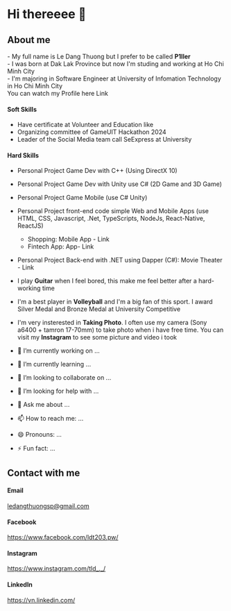 <p align="center">
  <h1>Hi thereeee 👋</h1>
</p>
<p>
<p align="left">
  <h2>About me</h2>
</p>
<a> - My full name is Le Dang Thuong but I prefer to be called <b>P1ller</b> </a>
</br>
<a> - I was born at Dak Lak Province but now I'm studing and working at Ho Chi Minh City </a>
</br>
<a> - I'm majoring in Software Engineer at University of Infomation Technology in Ho Chi Minh City</a>
</br>
<a> You can watch my Profile here</a>
<a>Link</a>

#### Soft Skills
- Have certificate at Volunteer and Education like
- Organizing committee of GameUIT Hackathon 2024
- Leader of the Social Media team call SeExpress at University

#### Hard Skills
- Personal Project Game Dev with C++ (Using DirectX 10)
- Personal Project Game Dev with Unity use C# (2D Game and 3D Game)
- Personal Project Game Mobile (use C# Unity)
- Personal Project front-end code simple Web and Mobile Apps (use HTML, CSS, Javascript, .Net, TypeScripts, NodeJs, React-Native, ReactJS)
     + Shopping: Mobile App - Link
     + Fintech App: App- Link
- Personal Project Back-end with .NET using Dapper (C#): Movie Theater - Link
- I play **Guitar** when I feel bored, this make me feel better after a hard-working time
- I'm a best player in **Volleyball** and I'm a big fan of this sport. I award Silver Medal and Bronze Medal at University Competitive
- I'm very insterested in **Taking Photo**. I often use my camera (Sony a6400 + tamron 17-70mm) to take photo when i have free time. You can visit my **Instagram** to see some picture and video i took

- 🔭 I’m currently working on ...
- 🌱 I’m currently learning ...
- 👯 I’m looking to collaborate on ...
- 🤔 I’m looking for help with ...
- 💬 Ask me about ...
- 📫 How to reach me: ...
- 😄 Pronouns: ...
- ⚡ Fun fact: ...
<p align="left">
  <h2>Contact with me</h2>
</p>

#### Email
ledangthuongsp@gmail.com
#### Facebook
https://www.facebook.com/ldt203.pw/
#### Instagram
https://www.instagram.com/tld_._/
#### LinkedIn
https://vn.linkedin.com/
